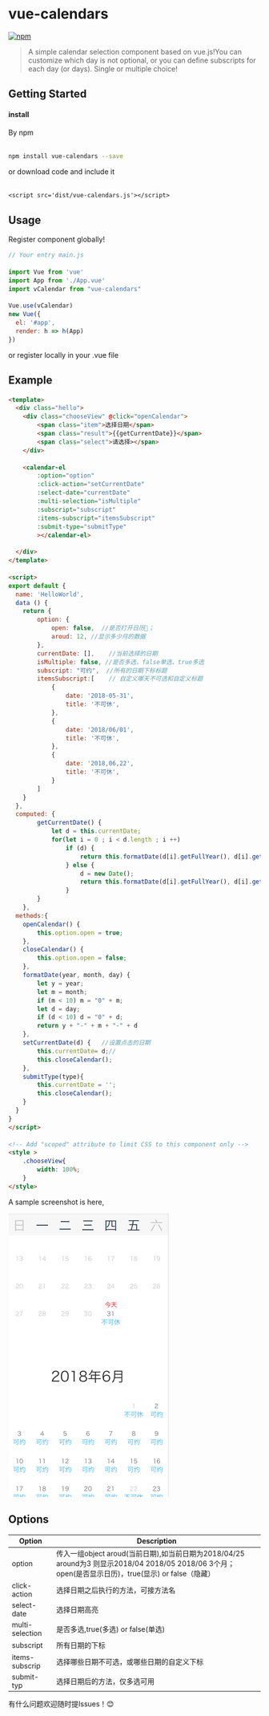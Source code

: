 # vue-calendars

[![npm](https://img.shields.io/npm/v/vue-calendars.svg?maxAge=2592000?style=flat-square)]()
<!-- [![npm](https://img.shields.io/npm/dt/vue-fullcalendar.svg?maxAge=2592000?style=flat-square)]() -->

> A simple calendar selection component based on vue.js!You can customize which day is not optional, or you can define subscripts for each day (or days). Single or multiple choice!

## Getting Started


#### install

By npm

``` bash

npm install vue-calendars --save

```

or download code and include it

``` shell

<script src='dist/vue-calendars.js'></script>

```

## Usage

Register component globally!

``` javascript
// Your entry main.js

import Vue from 'vue'
import App from './App.vue'
import vCalendar from "vue-calendars"

Vue.use(vCalendar)
new Vue({
  el: '#app',
  render: h => h(App)
})

```
or register locally in your .vue file

## Example

``` html
<template>
  <div class="hello">
    <div class="chooseView" @click="openCalendar">
        <span class="item">选择日期</span>
        <span class="result">{{getCurrentDate}}</span>
        <span class="select">请选择></span>
    </div>
    
    <calendar-el 
        :option="option" 
        :click-action="setCurrentDate" 
        :select-date="currentDate"
        :multi-selection="isMultiple"
        :subscript="subscript"
        :items-subscript="itemsSubscript"
        :submit-type="submitType"
        ></calendar-el>
    
  </div>
</template>

<script>
export default {
  name: 'HelloWorld',
  data () {
    return {
        option: {
            open: false,  //是否打开日历📅；
            aroud: 12, //显示多少月的数据
        },
        currentDate: [],    //当前选择的日期
        isMultiple: false, //是否多选，false单选、true多选
        subscript: "可约",  //所有的日期下标标题
        itemsSubscript:[    // 自定义哪天不可选和自定义标题
            {
                date: '2018-05-31',
                title: '不可休',
            },
            {
                date: '2018/06/01',
                title: '不可休',
            },
            {
                date: '2018,06,22',
                title: '不可休',
            }
        ]
    }
  },
  computed: {
        getCurrentDate() {
            let d = this.currentDate;
            for(let i = 0 ; i < d.length ; i ++)
                if (d) {
                    return this.formatDate(d[i].getFullYear(), d[i].getMonth() + 1, d[i].getDate());
                } else {
                    d = new Date();
                    return this.formatDate(d[i].getFullYear(), d[i].getMonth() + 1, d[i].getDate());
                }
        }
    },
  methods:{
    openCalendar() {
        this.option.open = true;
    },
    closeCalendar() {
        this.option.open = false;
    },
    formatDate(year, month, day) {
        let y = year;
        let m = month;
        if (m < 10) m = "0" + m;
        let d = day;
        if (d < 10) d = "0" + d;
        return y + "-" + m + "-" + d
    },
    setCurrentDate(d) {   //设置点击的日期
        this.currentDate= d;//
        this.closeCalendar();
    },
    submitType(type){
        this.currentDate = '';
        this.closeCalendar();
    }
  }
}
</script>

<!-- Add "scoped" attribute to limit CSS to this component only -->
<style >
	.chooseView{
        width: 100%;
    }
</style>
```

A sample screenshot is here, 

![vue-calendars example](./src/assets/example1.png)

## Options

Option  | Description
---|---
option | 传入一组object aroud(当前日期),如当前日期为2018/04/25 around为3 则显示2018/04 2018/05 2018/06 3个月；open(是否显示日历)，true(显示) or false（隐藏）
click-action | 选择日期之后执行的方法，可接方法名
select-date | 选择日期高亮
multi-selection | 是否多选,true(多选) or false(单选)
subscript | 所有日期的下标
items-subscrip | 选择哪些日期不可选，或哪些日期的自定义下标
submit-typ | 选择日期后的方法，仅多选可用

有什么问题欢迎随时提Issues！😊
